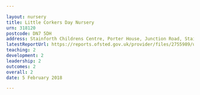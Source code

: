 ```yaml
---

layout: nursery
title: Little Corkers Day Nursery
urn: 318120
postcode: DN7 5DH
address: Stainforth Childrens Centre, Porter House, Junction Road, Stainforth, DONCASTER, South Yorkshire, DN7 5DH
latestReportUrl: https://reports.ofsted.gov.uk/provider/files/2755989/urn/318120.pdf
teaching: 2
development: 2
leadership: 2
outcomes: 2
overall: 2
date: 5 February 2018

---
```

